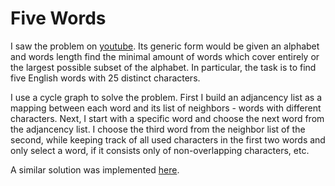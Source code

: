 # Five Words

I saw the problem on [youtube](https://www.youtube.com/watch?v=_-AfhLQfb6w). Its generic form would be given an alphabet and words length find the minimal amount of words which cover entirely or the largest possible subset of the alphabet. In particular, the task is to find five English words with 25 distinct characters. 

I use a cycle graph to solve the problem. First I build an adjancency list as a mapping between each word and its list of neighbors - words with different characters. Next, I start with a specific word and choose the next word from the adjancency list. I choose the third word from the neighbor list of the second, while keeping track of all used characters in the first two words and only select a word, if it consists only of non-overlapping characters, etc.

A similar solution was implemented [here](https://gitlab.com/bpaassen/five_clique).
